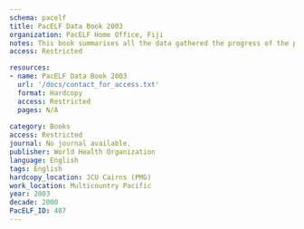 ```yaml
---
schema: pacelf
title: PacELF Data Book 2003
organization: PacELF Home Office, Fiji
notes: This book summarises all the data gathered the progress of the program towards the elimination of lymphatic filariasis, for every country involved in the PacELF group, up to 2003. Some confidential info included.
access: Restricted

resources:
- name: PacELF Data Book 2003
  url: '/docs/contact_for_access.txt'
  format: Hardcopy
  access: Restricted
  pages: N/A
 
category: Books
access: Restricted
journal: No journal available.
publisher: World Health Organization
language: English 
tags: English 
hardcopy_location: JCU Cairns (PMG)
work_location: Multicountry Pacific
year: 2003
decade: 2000
PacELF_ID: 407
---
```

